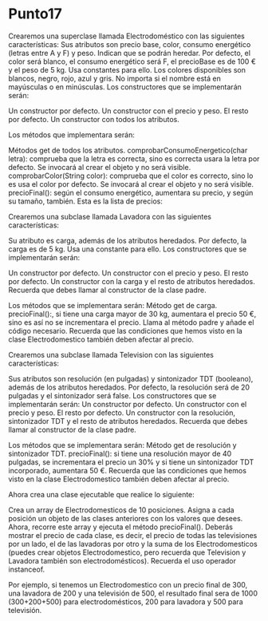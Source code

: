 # Punto17
Crearemos una superclase llamada Electrodoméstico con las siguientes características:
Sus atributos son precio base, color, consumo energético (letras entre A y F) y peso. Indican que se podrán heredar.
Por defecto, el color será blanco, el consumo energético será F, el precioBase es de 100 € y el peso de 5 kg. Usa constantes para ello.
Los colores disponibles son blancos, negro, rojo, azul y gris. No importa si el nombre está en mayúsculas o en minúsculas.
Los constructores que se implementarán serán:

Un constructor por defecto.
Un constructor con el precio y peso. El resto por defecto.
Un constructor con todos los atributos.

Los métodos que implementara serán:

Métodos get de todos los atributos.
comprobarConsumoEnergetico(char letra): comprueba que la letra es correcta, sino es correcta usara la letra por defecto. Se invocará al crear el objeto y no será visible.
comprobarColor(String color): comprueba que el color es correcto, sino lo es usa el color por defecto. Se invocará al crear el objeto y no será visible.
precioFinal(): según el consumo energético, aumentara su precio, y según su tamaño, también. Esta es la lista de precios:






Crearemos una subclase llamada Lavadora con las siguientes características:

Su atributo es carga, además de los atributos heredados.
Por defecto, la carga es de 5 kg. Usa una constante para ello.
Los constructores que se implementarán serán:

Un constructor por defecto.
Un constructor con el precio y peso. El resto por defecto.
Un constructor con la carga y el resto de atributos heredados. Recuerda que debes llamar al constructor de la clase padre.

Los métodos que se implementara serán:
Método get de carga.
precioFinal():, si tiene una carga mayor de 30 kg, aumentara el precio 50 €, sino es así no se incrementara el precio. Llama al método padre y añade el código necesario. Recuerda que las condiciones que hemos visto en la clase Electrodomestico también deben afectar al precio.

Crearemos una subclase llamada Television con las siguientes características:

Sus atributos son resolución (en pulgadas) y sintonizador TDT (booleano), además de los atributos heredados.
Por defecto, la resolución será de 20 pulgadas y el sintonizador será false.
Los constructores que se implementarán serán:
Un constructor por defecto.
Un constructor con el precio y peso. El resto por defecto.
Un constructor con la resolución, sintonizador TDT y el resto de atributos heredados. Recuerda que debes llamar al constructor de la clase padre.

Los métodos que se implementara serán:
Método get de resolución y sintonizador TDT.
precioFinal(): si tiene una resolución mayor de 40 pulgadas, se incrementara el precio un 30% y si tiene un sintonizador TDT incorporado, aumentara 50 €. Recuerda que las condiciones que hemos visto en la clase Electrodomestico también deben afectar al precio.

Ahora crea una clase ejecutable que realice lo siguiente:

Crea un array de Electrodomesticos de 10 posiciones.
Asigna a cada posición un objeto de las clases anteriores con los valores que desees.
Ahora, recorre este array y ejecuta el método precioFinal().
Deberás mostrar el precio de cada clase, es decir, el precio de todas las televisiones por un lado, el de las lavadoras por otro y la suma de los Electrodomesticos (puedes crear objetos Electrodomestico, pero recuerda que Television y Lavadora también son electrodomésticos). Recuerda el uso operador instanceof.

Por ejemplo, si tenemos un Electrodomestico con un precio final de 300, una lavadora de 200 y una televisión de 500, el resultado final sera de 1000 (300+200+500) para electrodomésticos, 200 para lavadora y 500 para televisión.

